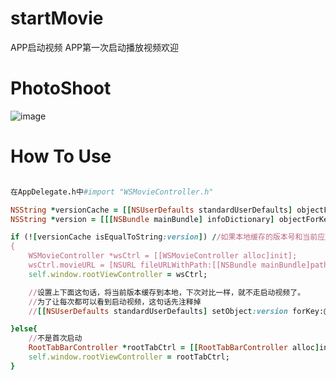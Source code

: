 # startMovie
APP启动视频  APP第一次启动播放视频欢迎

# PhotoShoot
![image](https://github.com/Zws-China/startMovie/blob/master/StartMovie/StartMovie/111.gif)



# How To Use

```ruby

在AppDelegate.h中#import "WSMovieController.h"

NSString *versionCache = [[NSUserDefaults standardUserDefaults] objectForKey:@"VersionCache"];//本地缓存的版本号  第一次启动的时候本地是没有缓存版本号的。
NSString *version = [[[NSBundle mainBundle] infoDictionary] objectForKey:@"CFBundleShortVersionString"];//当前应用版本号

if (![versionCache isEqualToString:version]) //如果本地缓存的版本号和当前应用版本号不一样，则是第一次启动（更新版本也算第一次启动）
{
    WSMovieController *wsCtrl = [[WSMovieController alloc]init];
    wsCtrl.movieURL = [NSURL fileURLWithPath:[[NSBundle mainBundle]pathForResource:@"qidong"ofType:@"mp4"]];//选择本地的视频
    self.window.rootViewController = wsCtrl;

    //设置上下面这句话，将当前版本缓存到本地，下次对比一样，就不走启动视频了。
    //为了让每次都可以看到启动视频，这句话先注释掉
    //[[NSUserDefaults standardUserDefaults] setObject:version forKey:@"VersionCache"];

}else{
    //不是首次启动
    RootTabBarController *rootTabCtrl = [[RootTabBarController alloc]init];
    self.window.rootViewController = rootTabCtrl;
}



```





